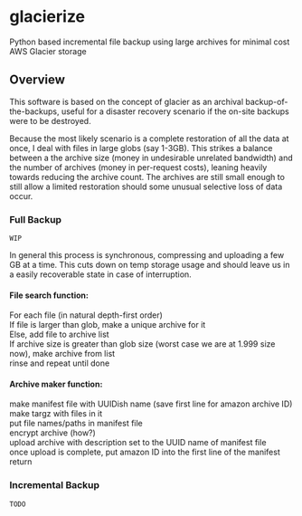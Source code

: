# glacierize
Python based incremental file backup using large archives for minimal cost AWS Glacier storage

## Overview
This software is based on the concept of glacier as an archival backup-of-the-backups, useful for a disaster recovery scenario if the on-site backups were to be destroyed.

Because the most likely scenario is a complete restoration of all the data at once, I deal with files in large globs (say 1-3GB).  This strikes a balance between a the archive size (money in undesirable unrelated bandwidth) and the number of archives (money in per-request costs), leaning heavily towards reducing the archive count.  The archives are still small enough to still allow a limited restoration should some unusual selective loss of data occur.

### Full Backup
`WIP`

In general this process is synchronous, compressing and uploading a few GB at a time. This cuts down on temp storage usage and should leave us in a easily recoverable state in case of interruption.

#### File search function:
For each file (in natural depth-first order)  
If file is larger than glob, make a unique archive for it  
Else, add file to archive list  
If archive size is greater than glob size (worst case we are at 1.999 size now), make archive from list  
rinse and repeat until done


#### Archive maker function:
make manifest file with UUIDish name (save first line for amazon archive ID)  
make targz with files in it  
put file names/paths in manifest file  
encrypt archive (how?)  
upload archive with description set to the UUID name of manifest file  
once upload is complete, put amazon ID into the first line of the manifest  
return

### Incremental Backup

`TODO`
